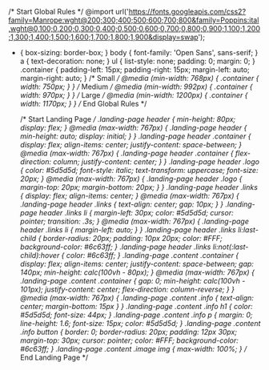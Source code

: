 /* Start Global Rules */
@import url('https://fonts.googleapis.com/css2?family=Manrope:wght@200;300;400;500;600;700;800&family=Poppins:ital,wght@0,100;0,200;0,300;0,400;0,500;0,600;0,700;0,800;0,900;1,100;1,200;1,300;1,400;1,500;1,600;1,700;1,800;1,900&display=swap');
* {
    box-sizing: border-box;
  }
  body {
    font-family: 'Open Sans', sans-serif;
  }
  a {
    text-decoration: none;
  }
  ul {
    list-style: none;
    padding: 0;
    margin: 0;
  }
  .container {
    padding-left: 15px;
    padding-right: 15px;
    margin-left: auto;
    margin-right: auto;
  }
  /* Small */
  @media (min-width: 768px) {
    .container {
      width: 750px;
    }
  }
  /* Medium */
  @media (min-width: 992px) {
    .container {
      width: 970px;
    }
  }
  /* Large */
  @media (min-width: 1200px) {
    .container {
      width: 1170px;
    }
  }
  /* End Global Rules */
  
  /* Start Landing Page */
  .landing-page header {
    min-height: 80px;
    display: flex;
  }
  @media (max-width: 767px) {
    .landing-page header {
      min-height: auto;
      display: initial;
    }
  }
  .landing-page header .container {
    display: flex;
    align-items: center;
    justify-content: space-between;
  }
  @media (max-width: 767px) {
    .landing-page header .container {
      flex-direction: column;
      justify-content: center;
    }
  }
  .landing-page header .logo {
    color: #5d5d5d;
    font-style: italic;
    text-transform: uppercase;
    font-size: 20px;
  }
  @media (max-width: 767px) {
    .landing-page header .logo {
      margin-top: 20px;
      margin-bottom: 20px;
    }
  }
  .landing-page header .links {
    display: flex;
    align-items: center;
  }
  @media (max-width: 767px) {
    .landing-page header .links {
      text-align: center;
      gap: 10px;
    }
  }
  .landing-page header .links li {
    margin-left: 30px;
    color: #5d5d5d;
    cursor: pointer;
    transition: .3s;
  }
  @media (max-width: 767px) {
    .landing-page header .links li {
      margin-left: auto;
    }
  }
  .landing-page header .links li:last-child {
    border-radius: 20px;
    padding: 10px 20px;
    color: #FFF;
    background-color: #6c63ff;
  }
  .landing-page header .links li:not(:last-child):hover {
    color: #6c63ff;
  }
  .landing-page .content .container {
    display: flex;
    align-items: center;
    justify-content: space-between;
    gap: 140px;
    min-height: calc(100vh - 80px);
  }
  @media (max-width: 767px) {
    .landing-page .content .container {
      gap: 0;
      min-height: calc(100vh - 101px);
      justify-content: center;
      flex-direction: column-reverse;
    }
  }
  @media (max-width: 767px) {
    .landing-page .content .info {
      text-align: center;
      margin-bottom: 15px 
    }
  }
  .landing-page .content .info h1 {
    color: #5d5d5d;
    font-size: 44px;
  }
  .landing-page .content .info p {
    margin: 0;
    line-height: 1.6;
    font-size: 15px;
    color: #5d5d5d;
  }
  .landing-page .content .info button {
    border: 0;
    border-radius: 20px;
    padding: 12px 30px;
    margin-top: 30px;
    cursor: pointer;
    color: #FFF;
    background-color: #6c63ff;
  }
  .landing-page .content .image img {
    max-width: 100%;
  }
  /* End Landing Page */
  